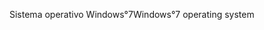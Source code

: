 <span data-ttu-id="888ee-101">Sistema operativo Windows°7</span><span class="sxs-lookup"><span data-stu-id="888ee-101">Windows°7 operating system</span></span>